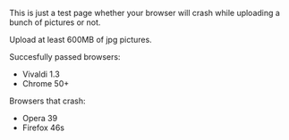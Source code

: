 This is just a test page whether your browser will crash while uploading a bunch of pictures or not.

Upload at least 600MB of jpg pictures.

Succesfully passed browsers:
+ Vivaldi 1.3
+ Chrome 50+


Browsers that crash:
+ Opera 39
+ Firefox 46s